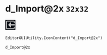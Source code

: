 # d_Import@2x `32x32`
<img src="/img/d_Import@2x.png" width=32 height=32>

``` CSharp
EditorGUIUtility.IconContent("d_Import@2x")
```
```
d_Import@2x
```
